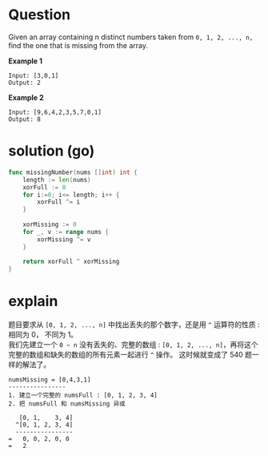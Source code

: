 # Question
Given an array containing n distinct numbers taken from `0, 1, 2, ..., n,` find the one that is missing from the array.

**Example 1**
```
Input: [3,0,1]
Output: 2
```
**Example 2** 
```
Input: [9,6,4,2,3,5,7,0,1]
Output: 8
```
# solution (go)
```go
func missingNumber(nums []int) int {
    length := len(nums)
    xorFull := 0
    for i:=0; i<= length; i++ {
        xorFull ^= i
    }
    
    xorMissing := 0
    for _, v := range nums {
        xorMissing ^= v
    }
    
    return xorFull ^ xorMissing
}
```

# explain 
题目要求从 `[0, 1, 2, ..., n]` 中找出丢失的那个数字，还是用 `^` 运算符的性质 : 相同为 0， 不同为 1。  
我们先建立一个 `0 ~ n` 没有丢失的、完整的数组 : `[0, 1, 2, ..., n]`，再将这个完整的数组和缺失的数组的所有元素一起进行 `^` 操作。 这时候就变成了 540 题一样的解法了。  
```
numsMissing = [0,4,3,1]
----------------
1. 建立一个完整的 numsFull : [0, 1, 2, 3, 4]
2. 把 numsFull 和 numsMissing 异或

   [0, 1,    3, 4] 
  ^[0, 1, 2, 3, 4]
  ----------------
=   0, 0, 2, 0, 0
=   2
```